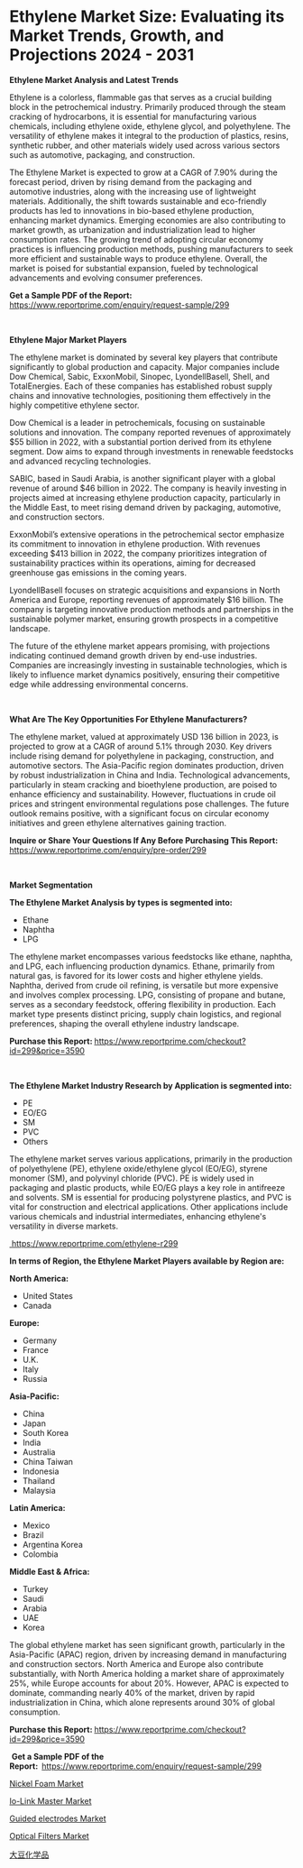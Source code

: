 <p><h1>Ethylene Market Size: Evaluating its Market Trends, Growth, and Projections 2024 - 2031</h1></p><p><strong>Ethylene Market Analysis and Latest Trends</strong></p>
<p><p>Ethylene is a colorless, flammable gas that serves as a crucial building block in the petrochemical industry. Primarily produced through the steam cracking of hydrocarbons, it is essential for manufacturing various chemicals, including ethylene oxide, ethylene glycol, and polyethylene. The versatility of ethylene makes it integral to the production of plastics, resins, synthetic rubber, and other materials widely used across various sectors such as automotive, packaging, and construction.</p><p>The Ethylene Market is expected to grow at a CAGR of 7.90% during the forecast period, driven by rising demand from the packaging and automotive industries, along with the increasing use of lightweight materials. Additionally, the shift towards sustainable and eco-friendly products has led to innovations in bio-based ethylene production, enhancing market dynamics. Emerging economies are also contributing to market growth, as urbanization and industrialization lead to higher consumption rates. The growing trend of adopting circular economy practices is influencing production methods, pushing manufacturers to seek more efficient and sustainable ways to produce ethylene. Overall, the market is poised for substantial expansion, fueled by technological advancements and evolving consumer preferences.</p></p>
<p><strong>Get a Sample PDF of the Report:&nbsp;</strong> <a href="https://www.reportprime.com/enquiry/request-sample/299">https://www.reportprime.com/enquiry/request-sample/299</a></p>
<p>&nbsp;</p>
<p><strong>Ethylene Major Market Players</strong></p>
<p><p>The ethylene market is dominated by several key players that contribute significantly to global production and capacity. Major companies include Dow Chemical, Sabic, ExxonMobil, Sinopec, LyondellBasell, Shell, and TotalEnergies. Each of these companies has established robust supply chains and innovative technologies, positioning them effectively in the highly competitive ethylene sector.</p><p>Dow Chemical is a leader in petrochemicals, focusing on sustainable solutions and innovation. The company reported revenues of approximately $55 billion in 2022, with a substantial portion derived from its ethylene segment. Dow aims to expand through investments in renewable feedstocks and advanced recycling technologies.</p><p>SABIC, based in Saudi Arabia, is another significant player with a global revenue of around $46 billion in 2022. The company is heavily investing in projects aimed at increasing ethylene production capacity, particularly in the Middle East, to meet rising demand driven by packaging, automotive, and construction sectors.</p><p>ExxonMobil’s extensive operations in the petrochemical sector emphasize its commitment to innovation in ethylene production. With revenues exceeding $413 billion in 2022, the company prioritizes integration of sustainability practices within its operations, aiming for decreased greenhouse gas emissions in the coming years.</p><p>LyondellBasell focuses on strategic acquisitions and expansions in North America and Europe, reporting revenues of approximately $16 billion. The company is targeting innovative production methods and partnerships in the sustainable polymer market, ensuring growth prospects in a competitive landscape.</p><p>The future of the ethylene market appears promising, with projections indicating continued demand growth driven by end-use industries. Companies are increasingly investing in sustainable technologies, which is likely to influence market dynamics positively, ensuring their competitive edge while addressing environmental concerns.</p></p>
<p>&nbsp;</p>
<p><strong>What Are The Key Opportunities For Ethylene Manufacturers?</strong></p>
<p><p>The ethylene market, valued at approximately USD 136 billion in 2023, is projected to grow at a CAGR of around 5.1% through 2030. Key drivers include rising demand for polyethylene in packaging, construction, and automotive sectors. The Asia-Pacific region dominates production, driven by robust industrialization in China and India. Technological advancements, particularly in steam cracking and bioethylene production, are poised to enhance efficiency and sustainability. However, fluctuations in crude oil prices and stringent environmental regulations pose challenges. The future outlook remains positive, with a significant focus on circular economy initiatives and green ethylene alternatives gaining traction.</p></p>
<p><strong>Inquire or Share Your Questions If Any Before Purchasing This Report:</strong> <a href="https://www.reportprime.com/enquiry/pre-order/299">https://www.reportprime.com/enquiry/pre-order/299</a></p>
<p>&nbsp;</p>
<p><strong>Market Segmentation</strong></p>
<p><strong>The Ethylene Market Analysis by types is segmented into:</strong></p>
<p><ul><li>Ethane</li><li>Naphtha</li><li>LPG</li></ul></p>
<p><p>The ethylene market encompasses various feedstocks like ethane, naphtha, and LPG, each influencing production dynamics. Ethane, primarily from natural gas, is favored for its lower costs and higher ethylene yields. Naphtha, derived from crude oil refining, is versatile but more expensive and involves complex processing. LPG, consisting of propane and butane, serves as a secondary feedstock, offering flexibility in production. Each market type presents distinct pricing, supply chain logistics, and regional preferences, shaping the overall ethylene industry landscape.</p></p>
<p><strong>Purchase this Report:&nbsp;</strong><a href="https://www.reportprime.com/checkout?id=299&price=3590">https://www.reportprime.com/checkout?id=299&price=3590</a></p>
<p>&nbsp;</p>
<p><strong>The Ethylene Market Industry Research by Application is segmented into:</strong></p>
<p><ul><li>PE</li><li>EO/EG</li><li>SM</li><li>PVC</li><li>Others</li></ul></p>
<p><p>The ethylene market serves various applications, primarily in the production of polyethylene (PE), ethylene oxide/ethylene glycol (EO/EG), styrene monomer (SM), and polyvinyl chloride (PVC). PE is widely used in packaging and plastic products, while EO/EG plays a key role in antifreeze and solvents. SM is essential for producing polystyrene plastics, and PVC is vital for construction and electrical applications. Other applications include various chemicals and industrial intermediates, enhancing ethylene's versatility in diverse markets.</p></p>
<p><a href="https://www.reportprime.com/ethylene-r299">&nbsp;https://www.reportprime.com/ethylene-r299</a></p>
<p><strong>In terms of Region, the Ethylene Market Players available by Region are:</strong></p>
<p>
    <p> <strong> North America: </strong>
        <ul>
            <li>United States</li>
            <li>Canada</li>
        </ul>
        </p> 
    <p> <strong> Europe: </strong>
        <ul>
            <li>Germany</li>
            <li>France</li>
            <li>U.K.</li>
            <li>Italy</li>
            <li>Russia</li>
        </ul>
        </p> 
    <p> <strong> Asia-Pacific: </strong>
        <ul>
            <li>China</li>
            <li>Japan</li>
            <li>South Korea</li>
            <li>India</li>
            <li>Australia</li>
            <li>China Taiwan</li>
            <li>Indonesia</li>
            <li>Thailand</li>
            <li>Malaysia</li>
        </ul>
        </p> 
    <p> <strong> Latin America: </strong>
        <ul>
            <li>Mexico</li>
            <li>Brazil</li>
            <li>Argentina Korea</li>
            <li>Colombia</li>
        </ul>
        </p> 
    <p> <strong> Middle East & Africa: </strong>
        <ul>
            <li>Turkey</li>
            <li>Saudi</li>
            <li>Arabia</li>
            <li>UAE</li>
            <li>Korea</li>
        </ul>
    </p>
    </p>
<p><p>The global ethylene market has seen significant growth, particularly in the Asia-Pacific (APAC) region, driven by increasing demand in manufacturing and construction sectors. North America and Europe also contribute substantially, with North America holding a market share of approximately 25%, while Europe accounts for about 20%. However, APAC is expected to dominate, commanding nearly 40% of the market, driven by rapid industrialization in China, which alone represents around 30% of global consumption.</p></p>
<p><strong>Purchase this Report: </strong><a href="https://www.reportprime.com/checkout?id=299&price=3590">https://www.reportprime.com/checkout?id=299&price=3590</a></p>
<p>&nbsp;<strong>Get a Sample PDF of the Report:&nbsp;&nbsp;</strong><a href="https://www.reportprime.com/enquiry/request-sample/299">https://www.reportprime.com/enquiry/request-sample/299</a></p>
<p><strong></strong></p>
<p><p><a href="https://github.com/arionmp/Market-Research-Report-List-5/blob/main/nickel-foam-market.md">Nickel Foam Market</a></p><p><a href="https://issuu.com/reportprime-2/docs/io-link-master-market-size-2030.ppt_01dcbab48c0479">Io-Link Master Market</a></p><p><a href="https://issuu.com/reportprime-2/docs/guided-electrodes-market-size-2030._82f8d07260573c">Guided electrodes Market</a></p><p><a href="https://medium.com/@sdonald04328/optical-filters-market-evolution-global-trends-and-regional-dynamics-2024-2031-743a30134845">Optical Filters Market</a></p><p><a href="https://medium.com/@eunawiegad2023/%E6%80%A5%E6%88%90%E9%95%B7%E3%81%99%E3%82%8B%E3%82%BD%E3%82%A4%E5%8C%96%E5%AD%A6%E5%B8%82%E5%A0%B4%E3%82%BB%E3%82%AF%E3%82%BF%E3%83%BC-%E5%B8%82%E5%A0%B4%E5%88%86%E6%9E%90%E3%81%A82031%E5%B9%B4%E3%81%BE%E3%81%A7%E3%81%AE%E6%88%90%E9%95%B7%E4%BA%88%E6%B8%AC-d90481ba8544">大豆化学品</a></p></p>